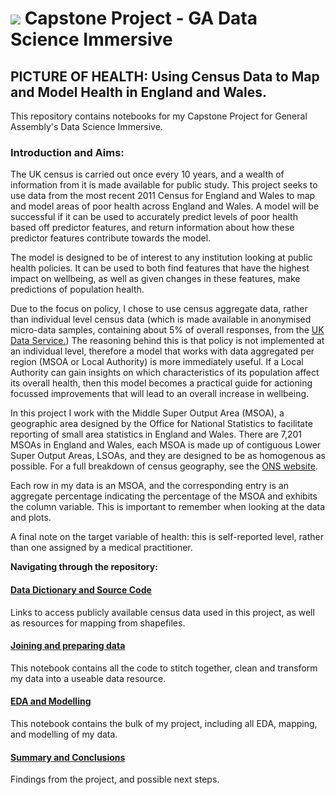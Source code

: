 # ![](https://ga-dash.s3.amazonaws.com/production/assets/logo-9f88ae6c9c3871690e33280fcf557f33.png) Capstone Project - GA Data Science Immersive
## PICTURE OF HEALTH: Using Census Data to Map and Model Health in England and Wales. 

This repository contains notebooks for my Capstone Project for General Assembly's Data Science Immersive.
### Introduction and Aims: 
The UK census is carried out once every 10 years, and a wealth of information from it is made available for public study. This project seeks to use data from the most recent 2011 Census for England and Wales to map and model areas of poor health across England and Wales. A model will be successful if it can be used to accurately predict levels of poor health based off predictor features, and return information about how these predictor features contribute towards the model.

The model is designed to be of interest to any institution looking at public health policies. It can be used to both find features that have the highest impact on wellbeing, as well as given changes in these features, make predictions of population health. 

Due to the focus on policy, I chose to use census aggregate data, rather than individual level census data (which is made available in anonymised micro-data samples, containing about 5% of overall responses, from the [UK Data Service.](https://census.ukdataservice.ac.uk/get-data/microdata.aspx)) The reasoning behind this is that policy is not implemented at an individual level, therefore a model that works with data aggregated per region (MSOA or Local Authority) is more immediately useful. If a Local Authority can gain insights on which characteristics of its population affect its overall health, then this model becomes a practical guide for actioning focussed improvements that will lead to an overall increase in wellbeing. 

In this project I work with the Middle Super Output Area (MSOA), a geographic area designed by the Office for National Statistics to facilitate reporting of small area statistics in England and Wales. There are 7,201 MSOAs in England and Wales, each MSOA is made up of contiguous Lower Super Output Areas, LSOAs, and they are designed to be as homogenous as possible. For a full breakdown of census geography, see the [ONS website](https://www.ons.gov.uk/methodology/geography/ukgeographies/censusgeography). 

Each row in my data is an MSOA, and the corresponding entry is an aggregate percentage indicating the percentage of the MSOA and exhibits the column variable. This is important to remember when looking at the data and plots. 

A final note on the target variable of health: this is self-reported level, rather than one assigned by a medical practitioner. 

<b>Navigating through the repository: </b>

#### **[Data Dictionary and Source Code](./data_dictionary_and_sources)**

Links to access publicly available census data used in this project, as well as resources for mapping from shapefiles.  

#### **[Joining and preparing data](Joining_and_preparing_data.ipynb)**

This notebook contains all the code to stitch together, clean and transform my data into a useable data resource.


#### **[EDA and Modelling](EDA_and_modelling.ipynb)**

This notebook contains the bulk of my project, including all EDA, mapping, and modelling of my data. 

#### **[Summary and Conclusions](summary_and_conclusions)**

Findings from the project, and possible next steps. 


